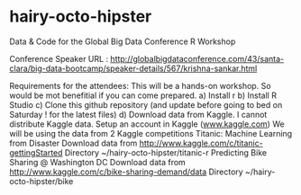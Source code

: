 # hairy-octo-hipster
Data &amp; Code for the Global Big Data Conference R Workshop

Conference Speaker URL : http://globalbigdataconference.com/43/santa-clara/big-data-bootcamp/speaker-details/567/krishna-sankar.html

Requirements for the attendees:
This will be a hands-on workshop. So would be mot benefitial if you can come prepared.
a) Install r
b) Install R Studio
c) Clone this github repository (and update before going to bed on Saturday ! for the latest files)
d) Download data from Kaggle. I cannot distribute Kaggle data.
   Setup an account in Kaggle (www.kaggle.com)
    We will be using the data from 2 Kaggle competitions
    Titanic: Machine Learning from Disaster
      Download data from http://www.kaggle.com/c/titanic-gettingStarted
      Directory ~/hairy-octo-hipster/titanic-r
    Predicting Bike Sharing @ Washington DC
      Download data from http://www.kaggle.com/c/bike-sharing-demand/data
      Directory ~/hairy-octo-hipster/bike
